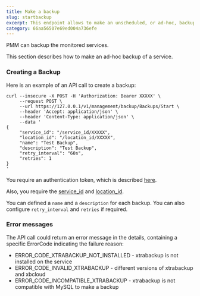 ```yaml
---
title: Make a backup
slug: startbackup
excerpt: This endpoint allows to make an unscheduled, or ad-hoc, backup of a given service.
category: 66aa56507e69ed004a736efe
---
```


PMM can backup the monitored services.

This section describes how to make an ad-hoc backup of a service.

### Creating a Backup

Here is an example of an API call to create a backup:

```shell
curl --insecure -X POST -H 'Authorization: Bearer XXXXX' \
     --request POST \
     --url https://127.0.0.1/v1/management/backup/Backups/Start \
     --header 'Accept: application/json' \
     --header 'Content-Type: application/json' \
     --data '
{
     "service_id": "/service_id/XXXXX",
     "location_id": "/location_id/XXXXX",
     "name": "Test Backup",
     "description": "Test Backup",
     "retry_interval": "60s",
     "retries": 1
}
'
```

You require an authentication token, which is described [here](ref:authentication).

Also, you require the [service_id](ref:listservices) and [location_id](ref:listlocations).

You can defined a `name` and a `description` for each backup. You can also configure `retry_interval` and `retries` if required.

### Error messages

The API call could return an error message in the details, containing a specific ErrorCode indicating the failure reason:
- ERROR_CODE_XTRABACKUP_NOT_INSTALLED - xtrabackup is not installed on the service
- ERROR_CODE_INVALID_XTRABACKUP - different versions of xtrabackup and xbcloud
- ERROR_CODE_INCOMPATIBLE_XTRABACKUP - xtrabackup is not compatible with MySQL to make a backup
